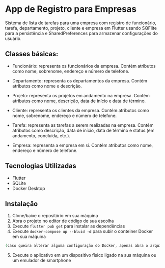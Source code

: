 # App de Registro para Empresas

Sistema de lista de tarefas para uma empresa com registro de funcionário, tarefa, departamento, projeto, cliente e empresa em Flutter usando SQFlite para a persistência e SharedPreferences para armazenar configurações do usuário.

## Classes básicas:

- Funcionário: representa os funcionários da empresa. Contém atributos como nome, sobrenome, endereço e número de telefone.

- Departamento: representa os departamentos da empresa. Contém atributos como nome e descrição.

- Projeto: representa os projetos em andamento na empresa. Contém atributos como nome, descrição, data de início e data de término.

- Cliente: representa os clientes da empresa. Contém atributos como nome, sobrenome, endereço e número de telefone.

- Tarefa: representa as tarefas a serem realizadas na empresa. Contém atributos como descrição, data de início, data de término e status (em andamento, concluída, etc.).

- Empresa: representa a empresa em si. Contém atributos como nome, endereço e número de telefone.

## Tecnologias Utilizadas

- Flutter
- SQLite
- Docker Desktop

## Instalação

1. Clone/baixe o repositório em sua máquina
2. Abra o projeto no editor de código de sua escolha
3. Execute `flutter pub get` para instalar as dependências
4. Execute `docker-compose up --bluid -d` para subir o conteiner Docker em sua máquina
```bash 
(caso queira alterar alguma configuração do Docker, apenas abra o arquivo `docker-compose.yml` em um editor de texto e salve após alterar)
```
5. Execute o aplicativo em um dispositivo físico ligado na sua máquina ou um emulador de smartphone

